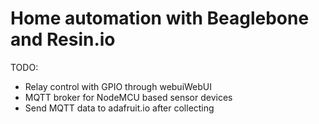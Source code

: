 # Home automation with Beaglebone and Resin.io

TODO:

- Relay control with GPIO through webuiWebUI
- MQTT broker for NodeMCU based sensor devices
- Send MQTT data to adafruit.io after collecting



